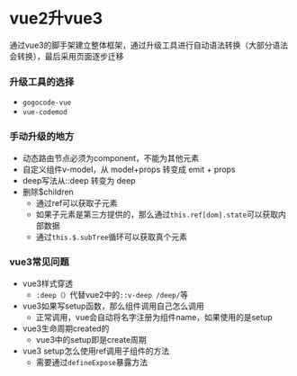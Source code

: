 # vue2升vue3
通过vue3的脚手架建立整体框架，通过升级工具进行自动语法转换（大部分语法会转换），最后采用页面逐步迁移

### 升级工具的选择
- `gogocode-vue`
- `vue-codemod`

### 手动升级的地方
- 动态路由节点必须为component，不能为其他元素
- 自定义组件v-model，从 model+props 转变成 emit + props
- deep写法从::deep 转变为 deep
- 删除$children
  + 通过ref可以获取子元素
  + 如果子元素是第三方提供的，那么通过`this.ref[dom].state`可以获取内部数据
  + 通过`this.$.subTree`循环可以获取真个元素

### vue3常见问题

- vue3样式穿透
  + `:deep（）`代替vue2中的`::v-deep /deep/`等
- vue3如果写setup函数，那么组件调用自己怎么调用
  + 正常调用，vue会自动将名字注册为组件name，如果使用的是setup
- vue3生命周期created的
  + vue3中的setup即是create周期
- vue3 setup怎么使用ref调用子组件的方法
  + 需要通过`defineExpose`暴露方法
